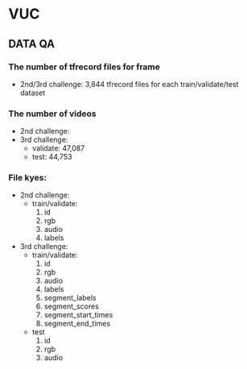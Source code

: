 # VUC

## DATA QA

### The number of tfrecord files for frame
- 2nd/3rd challenge: 3,844 tfrecord files for each train/validate/test dataset

### The number of videos
- 2nd challenge:
- 3rd challenge:
  * validate: 47,087
  * test: 44,753

### File kyes:
- 2nd challenge:
  * train/validate:
    1) id
    2) rgb
    3) audio
    4) labels
- 3rd challenge:
  * train/validate:
    1) id
    2) rgb
    3) audio
    4) labels
    5) segment_labels
    6) segment_scores
    7) segment_start_times
    8) segment_end_times
  * test
    1) id
    2) rgb
    3) audio
  
 

